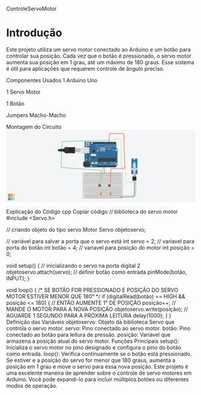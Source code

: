 ControleServoMotor

# Introdução
Este projeto utiliza um servo motor conectado ao Arduino e um botão para controlar sua posição. Cada vez que o botão é pressionado, o servo motor aumenta sua posição em 1 grau, até um máximo de 180 graus. Esse sistema é útil para aplicações que requerem controle de ângulo preciso.

Componentes Usados
1 Arduino Uno

1 Servo Motor

1 Botão

Jumpers Macho-Macho

Montagem do Circuito
![Imagem do Circuito](controleservo.png)

Explicação do Código
cpp
Copiar código
// biblioteca do servo motor
#include <Servo.h>

// criando objeto do tipo servo Motor
Servo objetoservo;

// variável para salvar a porta que o servo está
int servo = 2;
// variavel para porta do botão
int botão = 4;
// variavel para posição do motor
int posição = 0;

void setup()
{
  // inicializando o servo na porta digital 2
  objetoservo.attach(servo);
  // definir botão como entrada
  pinMode(botão, INPUT);
}

void loop()
{
  /* SE BOTÃO FOR PRESSIONADO E POSIÇÃO DO
     SERVO MOTOR ESTIVER MENOR QUE 180° */
  if (digitalRead(botão) == HIGH && posição <= 180) {
    // ENTÃO AUMENTE 1° DE POSIÇÃO
    posição++;
    // MANDE O MOTOR PARA A NOVA POSIÇÃO
    objetoservo.write(posição);
    // AGUARDE 1 SEGUNDO PARA A PRÓXIMA LEITURA
    delay(1000);
  }
}
Definição das Variáveis
objetoservo: Objeto da biblioteca Servo que controla o servo motor.
servo: Pino conectado ao servo motor.
botão: Pino conectado ao botão para leitura de pressão.
posição: Variável que armazena a posição atual do servo motor.
Funções Principais
setup(): Inicializa o servo motor no pino designado e configura o pino do botão como entrada.
loop(): Verifica continuamente se o botão está pressionado. Se estiver e a posição do servo for menor que 180 graus, aumenta a posição em 1 grau e move o servo para essa nova posição.
Este projeto é uma excelente maneira de aprender sobre o controle de servo motores em Arduino. Você pode expandi-lo para incluir múltiplos botões ou diferentes modos de operação.
